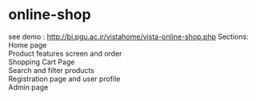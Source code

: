 # online-shop
see demo : http://bi.pgu.ac.ir/vistahome/vista-online-shop.php 
Sections: 
  <br>Home page
  <br>Product features screen and order 
  <br>Shopping Cart Page
  <br>Search and filter products 
  <br>Registration page and user profile 
  <br>Admin page
